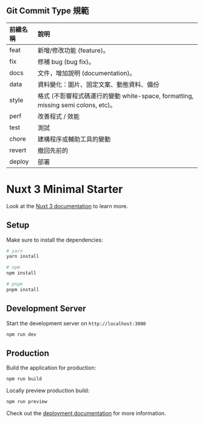 ## Git Commit Type 規範

| 前綴名稱 | 說明 |
| :---- | :---- |
| feat | 新增/修改功能 (feature)。|
| fix | 修補 bug (bug fix)。|
| docs | 文件，增加說明 (documentation)。|
| data | 資料變化：圖片、固定文案、動態資料、備份 |
| style | 格式 (不影響程式碼運行的變動 white-space, formatting, missing semi colons, etc)。 |
| perf | 改善程式 / 效能 |
| test | 測試 |
| chore | 建構程序或輔助工具的變動 |
| revert | 撤回先前的 |
| deploy | 部署 |

# Nuxt 3 Minimal Starter

Look at the [Nuxt 3 documentation](https://nuxt.com/docs/getting-started/introduction) to learn more.

## Setup

Make sure to install the dependencies:

```bash
# yarn
yarn install

# npm
npm install

# pnpm
pnpm install
```

## Development Server

Start the development server on `http://localhost:3000`

```bash
npm run dev
```

## Production

Build the application for production:

```bash
npm run build
```

Locally preview production build:

```bash
npm run preview
```

Check out the [deployment documentation](https://nuxt.com/docs/getting-started/deployment) for more information.
